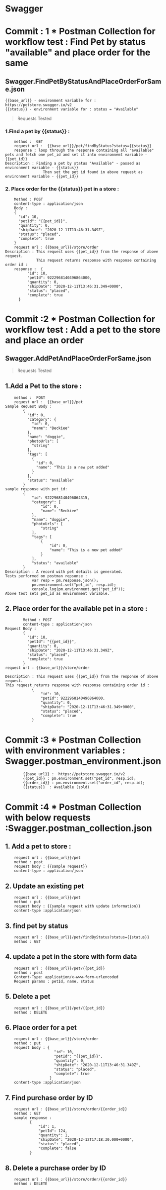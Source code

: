 # Swagger
# Commit : 1 * Postman Collection for workflow test : Find Pet by status "available" and place order for the same
   ## Swagger.FindPetByStatusAndPlaceOrderForSame.json
    {{base_url}} - environment variable for : https://petstore.swagger.io/v2
    {{status}} - environment variable for : status = "Available"
> Requests Tested  
###  1.Find a pet by {{status}} : 
        method :  GET
        request url :  {{base_url}}/pet/findByStatus?status={{status}}
        response : loop through the response containing all "available" pets and fetch one pet_id and set it into enviromnemt variable - {{pet_id}}
    Description : Finding a pet by status "Available" - passed as environment variable - {{status}}
                     Then set the pet id found in above request as environment variable - {{pet_id}}

### 2. Place order for the {{status}} pet in a store : 
        Method : POST
        content-type : application/json
        Body : 
        {
          "id": 10,
          "petId": "{{pet_id}}",
          "quantity": 0,
          "shipDate": "2020-12-11T13:46:31.349Z",
          "status": "placed",
          "complete": true
        }
        request url : {{base_url}}/store/order
    Description : This request uses {{pet_id}} from the response of above request.
                  This request returns response with response containing order id :
        response :  {
              "id": 10,
              "petId": 9222968140496864000,
              "quantity": 0,
              "shipDate": "2020-12-11T13:46:31.349+0000",
              "status": "placed",
              "complete": true
          }


# Commit :2 * Postman Collection for workflow test : Add a pet to the store and place an order
## Swagger.AddPetAndPlaceOrderForSame.json
> Requests Tested
## 1.Add a Pet to the store : 
        method :  POST
        request url :  {{base_url}}/pet
    Sample Request Body :
            {
              "id": 0,
              "category": {
                "id": 0,
                "name": "Beckiee"
              },
              "name": "doggie",
              "photoUrls": [
                "string"
              ],
              "tags": [
                {
                  "id": 0,
                  "name": "This is a new pet added"
                }
              ],
              "status": "available"
            }
    sample response with pet_id:
            {
                "id": 9222968140496864315,
                "category": {
                    "id": 0,
                    "name": "Beckiee"
                },
                "name": "doggie",
                "photoUrls": [
                    "string"
                ],
                "tags": [
                    {
                        "id": 0,
                        "name": "This is a new pet added"
                    }
                ],
                "status": "available"
            }
    Description : A record with pet details is generated.
    Tests performed on postman repsonse :
                var resp = pm.response.json();
                pm.environment.set("pet_id", resp.id);
                console.log(pm.environment.get("pet_id"));
    Above test sets pet_id as environment variable.

## 2. Place order for the available pet in a store :
            Method : POST
            content-type : application/json
    Request Body : 
            {
              "id": 10,
              "petId": "{{pet_id}}",
              "quantity": 0,
              "shipDate": "2020-12-11T13:46:31.349Z",
              "status": "placed",
              "complete": true
            }
    request url : {{base_url}}/store/order

    Description : This request uses {{pet_id}} from the response of above request.
    This request returns response with response containing order id :
                {
                    "id": 10,
                    "petId": 9222968140496864000,
                    "quantity": 0,
                    "shipDate": "2020-12-11T13:46:31.349+0000",
                    "status": "placed",
                    "complete": true
                }

# Commit :3 * Postman Collection with environment variables : Swagger.postman_environment.json
            {{base_url}} :  https://petstore.swagger.io/v2
            {{pet_id}} : pm.environment.set("pet_id", resp.id);
            {{order_id}} : pm.environment.set("order_id", resp.id);
            {{status}}  : Available (sold)
 
# Commit :4 * Postman Collection with below requests :Swagger.postman_collection.json
## 1. Add a pet to store : 
        request url : {{base_url}}/pet
        method : post
        request body : {{sample request}}
        content-type : application/json
        
## 2. Update an existing pet
        request url : {{base_url}}/pet
        method : put
        request body : {{sample request with update information}}
        content-type :application/json
 ## 3. find pet by status 
        request url : {{base_url}}/pet/findByStatus?status={{status}}
        method : GET
 ## 4. update a pet in the store with form data
        request url : {{base_url}}/pet/{{pet_id}}
        method : post
        Content-Type: application/x-www-form-urlencoded
        Request params : petId, name, status
 ## 5. Delete a pet
        request url : {{base_url}}/pet/{{pet_id}}
        method : DELETE
 ## 6. Place order for a pet
        request url : {{base_url}}/store/order
        method : put
        request body : {
                          "id": 10,
                          "petId": "{{pet_id}}",
                          "quantity": 0,
                          "shipDate": "2020-12-11T13:46:31.349Z",
                          "status": "placed",
                          "complete": true
                        }
        content-type :application/json
   ## 7. Find purchase order by ID
        request url : {{base_url}}/store/order/{{order_id}}
        method : GET
        sample response :
               {
                   "id": 1,
                   "petId": 124,
                   "quantity": 1,
                   "shipDate": "2020-12-12T17:18:30.000+0000",
                   "status": "placed",
                   "complete": false
               }
   ## 8. Delete a purchase order by ID
        request url : {{base_url}}/store/order/{{order_id}}
        method : DELETE   
